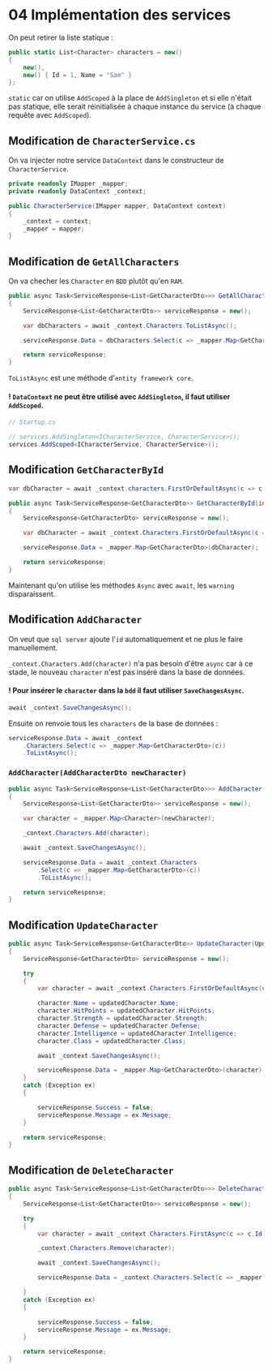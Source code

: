 # 04 Implémentation des services

On peut retirer la liste statique :

```cs
public static List<Character> characters = new()
{
    new(),
    new() { Id = 1, Name = "Sam" }
};
```

`static` car on utilise `AddScoped` à la place de `AddSingleton` et si elle n'était pas statique, elle serait réinitialisée à chaque instance du service (à chaque requête avec `AddScoped`).

## Modification de `CharacterService.cs`

On va injecter notre service `DataContext` dans le constructeur de `CharacterService`.

```cs
private readonly IMapper _mapper;
private readonly DataContext _context;

public CharacterService(IMapper mapper, DataContext context)
{
    _context = context;
    _mapper = mapper;
}
```



## Modification de `GetAllCharacters`

On va checher les `Character` en `BDD` plutôt qu'en `RAM`.

```cs
public async Task<ServiceResponse<List<GetCharacterDto>>> GetAllCharacters()
{
    ServiceResponse<List<GetCharacterDto>> serviceResponse = new();

    var dbCharacters = await _context.Characters.ToListAsync();

    serviceResponse.Data = dbCharacters.Select(c => _mapper.Map<GetCharacterDto>(c)).ToList();

    return serviceResponse;
}
```

`ToListAsync` est une méthode d'`entity framework core`.

#### ! `DataContext` ne peut être utilisé avec `AddSingleton`, il faut utiliser `AddScoped`.

```cs
// Startup.cs

// services.AddSingleton<ICharacterService, CharacterService>();
services.AddScoped<ICharacterService, CharacterService>();
```



## Modification `GetCharacterById`

```cs
var dbCharacter = await _context.characters.FirstOrDefaultAsync(c => c.Id == id);
```

```cs
public async Task<ServiceResponse<GetCharacterDto>> GetCharacterById(int id)
{
    ServiceResponse<GetCharacterDto> serviceResponse = new();

    var dbCharacter = await _context.Characters.FirstOrDefaultAsync(c => c.Id == id);

    serviceResponse.Data = _mapper.Map<GetCharacterDto>(dbCharacter);

    return serviceResponse;
}
```

Maintenant qu'on utilise les méthodes `Async` avec `await`, les `warning` disparaissent.



## Modification `AddCharacter`

On veut que `sql server` ajoute l'`id` automatiquement et ne plus le faire manuellement.

`_context.Characters.Add(character)` n'a pas besoin d'être `async` car à ce stade, le nouveau `character` n'est pas inséré dans la base de données.

#### ! Pour insérer le `character` dans la `bdd` il faut utiliser `SaveChangesAsync`.

```cs
await _context.SaveChangesAsync();
```

Ensuite on renvoie tous les `characters` de la base de données :

```cs
serviceResponse.Data = await _context
    .Characters.Select(c => _mapper.Map<GetCharacterDto>(c))
    .ToListAsync();
```

### `AddCharacter(AddCharacterDto newCharacter)`

```cs
public async Task<ServiceResponse<List<GetCharacterDto>>> AddCharacter(AddCharacterDto newCharacter)
{
    ServiceResponse<List<GetCharacterDto>> serviceResponse = new();

    var character = _mapper.Map<Character>(newCharacter);

    _context.Characters.Add(character);

    await _context.SaveChangesAsync();

    serviceResponse.Data = await _context.Characters
        .Select(c => _mapper.Map<GetCharacterDto>(c))
        .ToListAsync();

    return serviceResponse;
}
```



## Modification `UpdateCharacter`

```cs
public async Task<ServiceResponse<GetCharacterDto>> UpdateCharacter(UpdateCharacterDto updatedCharacter)
{
    ServiceResponse<GetCharacterDto> serviceResponse = new();

    try
    {
        var character = await _context.Characters.FirstOrDefaultAsync(c => c.Id == updatedCharacter.Id);

        character.Name = updatedCharacter.Name;
        character.HitPoints = updatedCharacter.HitPoints;
        character.Strength = updatedCharacter.Strength;
        character.Defense = updatedCharacter.Defense;
        character.Intelligence = updatedCharacter.Intelligence;
        character.Class = updatedCharacter.Class;

        await _context.SaveChangesAsync();

        serviceResponse.Data = _mapper.Map<GetCharacterDto>(character);
    }
    catch (Exception ex)
    {

        serviceResponse.Success = false;
        serviceResponse.Message = ex.Message;
    }

    return serviceResponse;
}
```



## Modification de `DeleteCharacter`

```cs
public async Task<ServiceResponse<List<GetCharacterDto>>> DeleteCharacter(int id)
{
    ServiceResponse<List<GetCharacterDto>> serviceResponse = new();

    try
    {
        var character = await _context.Characters.FirstAsync(c => c.Id == id);

        _context.Characters.Remove(character);

        await _context.SaveChangesAsync();

        serviceResponse.Data = _context.Characters.Select(c => _mapper.Map<GetCharacterDto>(c)).ToList();

    }
    catch (Exception ex)
    {

        serviceResponse.Success = false;
        serviceResponse.Message = ex.Message;
    }

    return serviceResponse;
}
```

